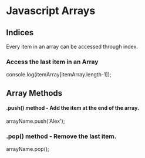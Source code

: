 # Javascript Arrays

## Indices
Every item in an array can be accessed through index.

### Access the last item in an Array
console.log(itemArray[itemArray.length-1]);

## Array Methods
#### .push() method - Add the item at the end of the array.
arrayName.push('Alex');

### .pop() method - Remove the last item.
arrayName.pop();